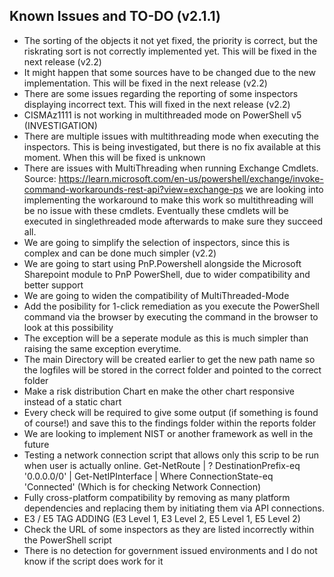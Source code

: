 ## Known Issues and TO-DO (v2.1.1)
-   The sorting of the objects it not yet fixed, the priority is correct, but the riskrating sort is not correctly implemented yet. This will be fixed in the next release (v2.2)
-   It might happen that some sources have to be changed due to the new implementation. This will be fixed in the next release (v2.2)
-   There are some issues regarding the reporting of some inspectors displaying incorrect text. This will fixed in the next release (v2.2)
-   CISMAz1111 is not working in multithreaded mode on PowerShell v5 (INVESTIGATION) 
-   There are multiple issues with multithreading mode when executing the inspectors. This is being investigated, but there is no fix available at this moment. When this will be fixed is unknown 
-   There are issues with MultiThreading when running Exchange Cmdlets. Source: https://learn.microsoft.com/en-us/powershell/exchange/invoke-command-workarounds-rest-api?view=exchange-ps we are looking into implementing the workaround to make this work so multithreading will be no issue with these cmdlets. Eventually these cmdlets will be executed in singlethreaded mode afterwards to make sure they succeed all.
-   We are going to simplify the selection of inspectors, since this is complex and can be done much simpler (v2.2)
-   We are going to start using PnP.Powershell alongside the Microsoft Sharepoint module to PnP PowerShell, due to wider compatibility and better support
-   We are going to widen the compatibility of MultiThreaded-Mode
-   Add the posibility for 1-click remediation as you execute the PowerShell command via the browser by executing the command in the browser to look at this possibility
-   The exception will be a seperate module as this is much simpler than raising the same exception everytime.
-   The main Directory will be created earlier to get the new path name so the logfiles will be stored in the correct folder and pointed to the correct folder
-   Make a risk distribution Chart en make the other chart responsive instead of a static chart
-   Every check will be required to give some output (if something is found of course!) and save this to the findings folder within the reports folder
-   We are looking to implement NIST or another framework as well in the future
-   Testing a network connection script that allows only this scrip to be run when user is actually online. Get-NetRoute | ? DestinationPrefix-eq '0.0.0.0/0' | Get-NetIPInterface | Where ConnectionState-eq 'Connected' (Which is for checking Network Connection)
-   Fully cross-platform compatibility by removing as many platform dependencies and replacing them by initiating them via API connections.
-   E3 / E5 TAG ADDING (E3 Level 1, E3 Level 2, E5 Level 1, E5 Level 2)
-   Check the URL of some inspectors as they are listed incorrectly within the PowerShell script
-   There is no detection for government issued environments and I do not know if the script does work for it